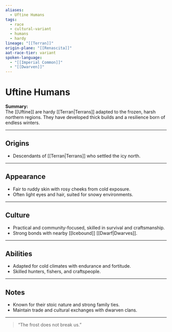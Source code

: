 ```yaml
---
aliases:
  - Uftine Humans
tags:
  - race
  - cultural-variant
  - humans
  - hardy
lineage: "[[Terran]]"
origin-plane: "[[Renascita]]"
aat-race-tier: variant
spoken-language:
  - "[[Imperial Common]]"
  - "[[Dwarven]]"
---
```


# Uftine Humans

**Summary:**  
The [[Uftine]] are hardy [[Terran|Terrans]] adapted to the frozen, harsh northern regions. They have developed thick builds and a resilience born of endless winters.

---

## Origins

- Descendants of [[Terran|Terrans]] who settled the icy north.

---

## Appearance

- Fair to ruddy skin with rosy cheeks from cold exposure.  
- Often light eyes and hair, suited for snowy environments.

---

## Culture

- Practical and community-focused, skilled in survival and craftsmanship.  
- Strong bonds with nearby [[Icebound]] [[Dwarf|Dwarves]].

---

## Abilities

- Adapted for cold climates with endurance and fortitude.  
- Skilled hunters, fishers, and craftspeople.

---

## Notes

- Known for their stoic nature and strong family ties.  
- Maintain trade and cultural exchanges with dwarven clans.

---

> “The frost does not break us.”
